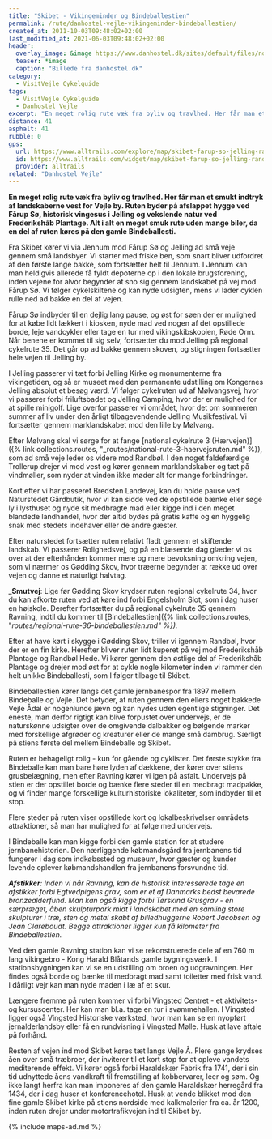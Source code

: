 ```yaml
---
title: "Skibet - Vikingeminder og Bindeballestien"
permalink: /rute/danhostel-vejle-vikingeminder-bindeballestien/
created_at: 2011-10-03T09:48:02+02:00
last_modified_at: 2021-06-03T09:48:02+02:00
header:
  overlay_image: &image https://www.danhostel.dk/sites/default/files/node/related_product/field_images/608126/309267.jpeg
  teaser: *image
  caption: "Billede fra danhostel.dk"
category:
  - VisitVejle Cykelguide
tags:
  - VisitVejle Cykelguide
  - Danhostel Vejle
excerpt: "En meget rolig rute væk fra byliv og travlhed. Her får man et smukt indtryk af landskaberne vest for Vejle by."
distance: 41
asphalt: 41
rubble: 0
gps: 
  url: https://www.alltrails.com/explore/map/skibet-farup-so-jelling-randbol-bindeballestien-1ecdec3
  id: https://www.alltrails.com/widget/map/skibet-farup-so-jelling-randbol-bindeballestien-1ecdec3
  provider: alltrails
related: "Danhostel Vejle"
---
```


**En meget rolig rute væk fra byliv og travlhed. Her får man et smukt indtryk af landskaberne vest for Vejle by. Ruten byder på afslappet hygge ved Fårup Sø, historisk vingesus i Jelling og vekslende natur ved Frederikshåb Plantage. Alt i alt en meget smuk rute uden mange biler, da en del af ruten køres på den gamle Bindeballesti.**

Fra Skibet kører vi via Jennum mod Fårup Sø og Jelling ad små veje gennem små landsbyer. Vi starter med friske ben, som snart bliver udfordret af den første lange bakke, som fortsætter helt til Jennum. I Jennum kan man heldigvis allerede få fyldt depoterne op i den lokale brugsforening, inden vejene for alvor begynder at sno sig gennem landskabet på vej mod Fårup Sø. Vi følger cykelskiltene og kan nyde udsigten, mens vi lader cyklen rulle ned ad bakke en del af vejen.

Fårup Sø indbyder til en dejlig lang pause, og øst for søen der er mulighed for at købe lidt lækkert i kiosken, nyde mad ved nogen af det opstillede borde, leje vandcykler eller tage en tur med vikingskibskopien, Røde Orm. Når benene er kommet til sig selv, fortsætter du mod Jelling på regional cykelrute 35. Det går op ad bakke gennem skoven, og stigningen fortsætter hele vejen til Jelling by.

I Jelling passerer vi tæt forbi Jelling Kirke og monumenterne fra vikingetiden, og så er museet med den permanente udstilling om Kongernes Jelling absolut et besøg værd. Vi følger cykelruten ud af Mølvangsvej, hvor vi passerer forbi friluftsbadet og Jelling Camping, hvor der er mulighed for at spille minigolf. Lige overfor passerer vi området, hvor det om sommeren summer af liv under den årligt tilbagevendende Jelling Musikfestival. Vi fortsætter gennem marklandskabet mod den lille by Mølvang.

Efter Mølvang skal vi sørge for at fange [national cykelrute 3 (Hærvejen)]({% link collections.routes, "_routes/national-rute-3-haervejsruten.md" %}), som ad små veje leder os videre mod Randbøl. I den noget faldefærdige Trollerup drejer vi mod vest og kører gennem marklandskaber og tæt på vindmøller, som nyder at vinden ikke møder alt for mange forbindringer. 

Kort efter vi har passeret Bredsten Landevej, kan du holde pause ved Naturstedet Gårdbutik, hvor vi kan sidde ved de opstillede bænke eller søge ly i lysthuset og nyde sit medbragte mad eller kigge ind i den meget blandede landhandel, hvor der altid bydes på gratis kaffe og en hyggelig snak med stedets indehaver eller de andre gæster.

Efter naturstedet fortsætter ruten relativt fladt gennem et skiftende landskab. Vi passerer Rolighedsvej, og på en blæsende dag glæder vi os over at der efterhånden kommer mere og mere bevoksning omkring vejen, som vi nærmer os Gødding Skov, hvor træerne begynder at række ud over vejen og danne et naturligt halvtag. 

_**Smutvej**: Lige før Gødding Skov krydser ruten regional cykelrute 34, hvor du kan afkorte ruten ved at køre ind forbi Engelsholm Slot, som i dag huser en højskole. Derefter fortsætter du på regional cykelrute 35 gennem Ravning, indtil du kommer til [Bindeballestien]({% link collections.routes, "_routes/regional-rute-36-bindeballestien.md" %})._

Efter at have kørt i skygge i Gødding Skov, triller vi igennem Randbøl, hvor der er en fin kirke. Herefter bliver ruten lidt kuperet på vej mod Frederikshåb Plantage og Randbøl Hede. Vi kører gennem den østlige del af Frederikshåb Plantage og drejer mod øst for at cykle nogle kilometer inden vi rammer den helt unikke Bindeballesti, som I følger tilbage til Skibet.

Bindeballestien kører langs det gamle jernbanespor fra 1897 mellem Bindeballe og Vejle. Det betyder, at ruten gennem den ellers noget bakkede Vejle Ådal er nogenlunde jævn og kan nydes uden egentlige stigninger. Det eneste, man derfor rigtigt kan blive forpustet over undervejs, er de naturskønne udsigter over de omgivende dalbakker og bølgende marker med forskellige afgrøder og kreaturer eller de mange små dambrug. Særligt på stiens første del mellem Bindeballe og Skibet.

Ruten er behageligt rolig - kun for gående og cyklister. Det første stykke fra Bindeballe kan man bare høre lyden af dækkene, der kører over stiens grusbelægning, men efter Ravning kører vi igen på asfalt. Undervejs på stien er der opstillet borde og bænke flere steder til en medbragt madpakke, og vi finder mange forskellige kulturhistoriske lokaliteter, som indbyder til et stop.

Flere steder på ruten viser opstillede kort og lokalbeskrivelser områdets attraktioner, så man har mulighed for at følge med undervejs.

I Bindeballe kan man kigge forbi den gamle station for at studere jernbanehistorien. Den nærliggende købmandsgård fra jernbanens tid fungerer i dag som indkøbssted og museum, hvor gæster og kunder levende oplever købmandshandlen fra jernbanens forsvundne tid.

_**Afstikker**: Inden vi når Ravning, kan de historisk interesserede tage en afstikker forbi Egtvedpigens grav, som er et af Danmarks bedst bevarede bronzealderfund. Man kan også kigge forbi Tørskind Grusgrav - en særpræget, åben skulpturpark midt i landskabet med en samling store skulpturer i træ, sten og metal skabt af billedhuggerne Robert Jacobsen og Jean Clareboudt. Begge attraktioner ligger kun få kilometer fra Bindeballestien._  

Ved den gamle Ravning station kan vi se rekonstruerede dele af en 760 m lang vikingebro - Kong Harald Blåtands gamle bygningsværk. I stationsbygningen kan vi se en udstilling om broen og udgravningen. Her findes også borde og bænke til medbragt mad samt toiletter med frisk vand. I dårligt vejr kan man nyde maden i læ af et skur.

Længere fremme på ruten kommer vi forbi Vingsted Centret - et aktivitets- og kursuscenter. Her kan man bl.a. tage en tur i svømmehallen. I Vingsted ligger også Vingsted Historiske værksted, hvor man kan se en nyopført jernalderlandsby eller få en rundvisning i Vingsted Mølle. Husk at lave aftale på forhånd.

Resten af vejen ind mod Skibet køres tæt langs Vejle Å. Flere gange krydses åen over små træbroer, der inviterer til et kort stop for at opleve vandets mediterende effekt. Vi kører også forbi Haraldskær Fabrik fra 1741, der i sin tid udnyttede åens vandkraft til fremstilling af kobbervarer, leer og søm. Og ikke langt herfra kan man imponeres af den gamle Haraldskær herregård fra 1434, der i dag huser et konferencehotel. Husk at vende blikket mod den fine gamle Skibet kirke på stiens nordside med kalkmalerier fra ca. år 1200, inden ruten drejer under motortrafikvejen ind til Skibet by. 

{% include maps-ad.md %}

